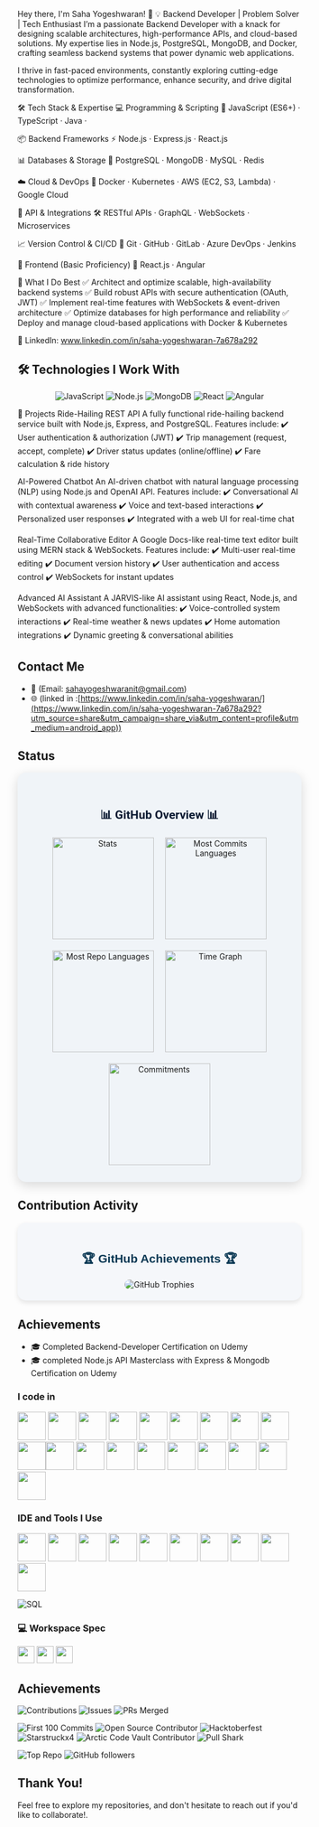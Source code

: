 Hey there, I'm Saha Yogeshwaran! 🚀
💡 Backend Developer | Problem Solver | Tech Enthusiast
I’m a passionate Backend Developer with a knack for designing scalable architectures, high-performance APIs, and cloud-based solutions. My expertise lies in Node.js, PostgreSQL, MongoDB, and Docker, crafting seamless backend systems that power dynamic web applications.

I thrive in fast-paced environments, constantly exploring cutting-edge technologies to optimize performance, enhance security, and drive digital transformation.

🛠️ Tech Stack & Expertise
💻 Programming & Scripting
🚀 JavaScript (ES6+) · TypeScript · Java · 

📦 Backend Frameworks
⚡ Node.js · Express.js · React.js

📊 Databases & Storage
📌 PostgreSQL · MongoDB · MySQL · Redis

☁️ Cloud & DevOps
🔹 Docker · Kubernetes · AWS (EC2, S3, Lambda) · Google Cloud

🔗 API & Integrations
🛠️ RESTful APIs · GraphQL · WebSockets · Microservices

📈 Version Control & CI/CD
🔄 Git · GitHub · GitLab · Azure DevOps · Jenkins

🎨 Frontend (Basic Proficiency)
🌟 React.js · Angular

🚀 What I Do Best
✅ Architect and optimize scalable, high-availability backend systems
✅ Build robust APIs with secure authentication (OAuth, JWT)
✅ Implement real-time features with WebSockets & event-driven architecture
✅ Optimize databases for high performance and reliability
✅ Deploy and manage cloud-based applications with Docker & Kubernetes

🔗 LinkedIn: www.linkedin.com/in/saha-yogeshwaran-7a678a292

## 🛠️ Technologies I Work With

<p align="center">
  <img src="https://img.shields.io/badge/JavaScript-F7DF1E?style=for-the-badge&logo=javascript&logoColor=black" alt="JavaScript" />
  <img src="https://img.shields.io/badge/Node.js-339933?style=for-the-badge&logo=nodedotjs&logoColor=white" alt="Node.js" />
  <img src="https://img.shields.io/badge/MongoDB-47A248?style=for-the-badge&logo=mongodb&logoColor=white" alt="MongoDB" />
  <img src="https://img.shields.io/badge/React-61DAFB?style=for-the-badge&logo=react&logoColor=white" alt="React" />
  <img src="https://img.shields.io/badge/Angular-DD0031?style=for-the-badge&logo=angular&logoColor=white" alt="Angular" />
  
</p>


🚀 Projects
Ride-Hailing REST API
A fully functional ride-hailing backend service built with Node.js, Express, and PostgreSQL. Features include:
✔️ User authentication & authorization (JWT)
✔️ Trip management (request, accept, complete)
✔️ Driver status updates (online/offline)
✔️ Fare calculation & ride history

AI-Powered Chatbot
An AI-driven chatbot with natural language processing (NLP) using Node.js and OpenAI API. Features include:
✔️ Conversational AI with contextual awareness
✔️ Voice and text-based interactions
✔️ Personalized user responses
✔️ Integrated with a web UI for real-time chat

Real-Time Collaborative Editor
A Google Docs-like real-time text editor built using MERN stack & WebSockets. Features include:
✔️ Multi-user real-time editing
✔️ Document version history
✔️ User authentication and access control
✔️ WebSockets for instant updates

Advanced AI Assistant
A JARVIS-like AI assistant using React, Node.js, and WebSockets with advanced functionalities:
✔️ Voice-controlled system interactions
✔️ Real-time weather & news updates
✔️ Home automation integrations
✔️ Dynamic greeting & conversational abilities

## Contact Me

- 📧 (Email: sahayogeshwaranit@gmail.com)
- 🌐 (linked in :[https://www.linkedin.com/in/saha-yogeshwaran/](https://www.linkedin.com/in/saha-yogeshwaran-7a678a292?utm_source=share&utm_campaign=share_via&utm_content=profile&utm_medium=android_app))




## Status
<div align="center" style="background-color: #f0f4f8; padding: 30px; border-radius: 15px; box-shadow: 0 6px 20px rgba(0, 0, 0, 0.15); max-width: 1000px; margin: auto;">
  <h2 style="color: #0a1931; font-family: 'Roboto', sans-serif; font-weight: bold;">📊 GitHub Overview 📊</h2>

  <div style="display: flex; flex-wrap: wrap; justify-content: center; gap: 20px; margin-top: 20px;">
    <img src="http://github-profile-summary-cards.vercel.app/api/cards/stats?username=sahayogeshwaran&theme=transparent" height="180em" alt="Stats" class="card"/>
    <img src="http://github-profile-summary-cards.vercel.app/api/cards/most-commit-language?username=sahayogeshwaran&theme=transparent&exclude=html,CSS,nodejs%20Notebook" height="180em" alt="Most Commits Languages" class="card"/>
    <img src="http://github-profile-summary-cards.vercel.app/api/cards/repos-per-language?username=sahayogeshwaran&theme=transparent&exclude=html,CSS,nodejs%20Notebook" height="180em" alt="Most Repo Languages" class="card"/>
    <img src="http://github-profile-summary-cards.vercel.app/api/cards/productive-time?username=sahayogeshwaran&theme=transparent&utcOffset=5.30" height="180em" alt="Time Graph" class="card"/>
    <img src="http://github-profile-summary-cards.vercel.app/api/cards/profile-details?username=sahayogeshwaran&theme=transparent" height="180em" alt="Commitments" class="card"/>
  </div>
</div>


## Contribution Activity
<div align="center" style="background-color: #f5f7fa; padding: 20px; border-radius: 15px; box-shadow: 0 4px 8px rgba(0, 0, 0, 0.1); max-width: 900px; margin: auto;">
  <h2 style="color: #0b3954; font-family: 'Arial', sans-serif; font-weight: bold;">🏆 GitHub Achievements 🏆</h2>
  
  <div style="display: flex; flex-wrap: wrap; justify-content: center; gap: 20px;">
    <img src="https://github-profile-trophy.vercel.app/?username=sahayogeshwaran&no-bg=true&no-frame=true&row=2&column=3" 
         alt="GitHub Trophies" style="border-radius: 10px; transition: transform 0.3s ease-in-out, box-shadow 0.3s ease-in-out;"/>
  </div>
</div>

## Achievements

- 🎓 Completed Backend-Developer Certification on Udemy
- 🎓 completed Node.js API Masterclass with Express & Mongodb  Certification on Udemy



### I code in
<img height="50" width="50" src="https://img.icons8.com/color/48/000000/python.png" /> <img height="50" width="50" src="https://img.icons8.com/color/48/000000/c-programming.png" /> <img height="50" width="50" src="https://img.icons8.com/color/48/000000/c-plus-plus-logo.png" /> <img height="50" width="50" src="https://img.icons8.com/color/48/000000/java-coffee-cup-logo.png" /> <img height="50" width="50" src="https://img.icons8.com/color/48/000000/html-5.png" /> <img height="50" width="50" src="https://img.icons8.com/color/48/000000/css3.png" /> <img height="50" width="50" src="https://img.icons8.com/color/48/000000/sass.png"/> <img height="50" width="50" src="https://img.icons8.com/color/48/000000/bootstrap.png" />
<img height="50" width="50" src="https://img.icons8.com/color/48/000000/javascript.png"/><img height="50" width="50" src="https://img.icons8.com/color/48/000000/tensorflow.png"/><img height="50" width="50" src="https://img.icons8.com/fluent/48/000000/arduino.png"/> <img height="50" width="50" src="https://img.icons8.com/color/48/000000/react-native.png"/> <img height="50" width="50" src="https://img.icons8.com/color/48/000000/google-firebase-console.png"/> <img height="50" width="50" src="https://img.icons8.com/color/48/000000/mysql-logo.png"/> <img height="50" width="50" src="https://img.icons8.com/color/48/000000/mongodb.png"/> <img height="50" width="50" src="https://img.icons8.com/color/48/000000/nodejs.png"/> <img height="50" width="50" src="https://img.icons8.com/color/48/000000/spring-logo.png"/> <img height="50" width="50" src="https://img.icons8.com/fluency/48/000000/handlebar-mustache.png"/> <img height="50" width="50" src="https://img.icons8.com/color/48/null/graphql.png"/>

### IDE and Tools I Use
<img height="50" width="50" src="https://img.icons8.com/color/48/000000/visual-studio-code-2019.png"/> <img height="50" width="50" src="https://img.icons8.com/color/48/000000/pycharm.png"/> <img height="50" width="50" src="https://img.icons8.com/color/50/000000/git.png"/> <img height="50" width="50" src="https://img.icons8.com/dusk/64/000000/anaconda.png"/> <img height="50" src="https://img.icons8.com/officel/480/null/java-eclipse.png"/> <img height="50" src="https://img.icons8.com/color/480/null/notion--v1.png" /> <img height="50" width="50" src="https://img.icons8.com/doodle/48/000000/adobe-photoshop.png"/> <img height="50" width="50" src="https://img.icons8.com/color/48/000000/figma--v1.png"/> <img height="50" src="https://img.shields.io/badge/Netlify-00C7B7?style=for-the-badge&logo=netlify&logoColor=white"/> <img height="50" src="https://img.shields.io/badge/Adobe%20XD-FF61F6?style=for-the-badge&logo=Adobe%20XD&logoColor=white"/>


![SQL](https://img.shields.io/badge/SQL-4479A1?style=for-the-badge&logo=postgresql&logoColor=ffffff)

### 💻 Workspace Spec
<img height="30" src="https://img.shields.io/badge/Macbook-Pro_M1-ED1C24?style=for-the-badge&logo=apple&logoColor=white"/> <img height="30" src="https://img.shields.io/badge/NVIDIA-GTX1650-76B900?style=for-the-badge&logo=nvidia&logoColor=white"/>  <img height="30" src="https://img.shields.io/badge/AMD-Ryzen_5_4600H-ED1C24?style=for-the-badge&logo=amd&logoColor=white"/> 
## Achievements

![Contributions](https://custom-icon-badges.demolab.com/badge/dynamic/json?color=green&label=Total%20Contributions&query=%24.contributions&url=https://api.github.com/users/SAHAYOGESHWARAN&logo=git)
![Issues](https://custom-icon-badges.demolab.com/github/issues-raw/SAHAYOGESHWARAN/SAHAYOGESHWARAN?logo=issue-tracker)
![PRs Merged](https://custom-icon-badges.demolab.com/github/issues-pr-closed/SAHAYOGESHWARAN/SAHAYOGESHWARAN?logo=pull-request)

![First 100 Commits](https://img.shields.io/badge/achievement-100%20Commits-green?style=for-the-badge)
![Open Source Contributor](https://img.shields.io/badge/achievement-Open%20Source%20Contributor-blue?style=for-the-badge)
![Hacktoberfest](https://img.shields.io/badge/achievement-Hacktoberfest%20Contributor-orange?style=for-the-badge)
![Starstruckx4](https://img.shields.io/badge/Achievement-Starstruckx4-yellow?style=for-the-badge&logo=github)
![Arctic Code Vault Contributor](https://img.shields.io/badge/Achievement-Arctic%20Code%20Vault%20Contributor-blue?style=for-the-badge&logo=github)
![Pull Shark](https://img.shields.io/badge/Achievement-Pull%20Shark-green?style=for-the-badge&logo=github)

![Top Repo](https://custom-icon-badges.demolab.com/github/stars/SAHAYOGESHWARAN/SAHAYOGESHWARAN?logo=star)
![GitHub followers](https://img.shields.io/github/followers/SAHAYOGESHWARAN?label=Followers&style=social)

## Thank You!

Feel free to explore my repositories, and don't hesitate to reach out if you'd like to collaborate!.
